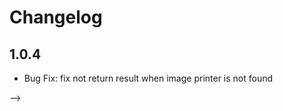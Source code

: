 # Changelog

## 1.0.4

<!-- - Feature: add image print -->
- Bug Fix: fix not return result when image printer is not found
<!-- - Documentation: Update the documentation --> -->
